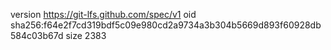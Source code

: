 version https://git-lfs.github.com/spec/v1
oid sha256:f64e2f7cd319bdf5c09e980cd2a9734a3b304b5669d893f60928db584c03b67d
size 2383
